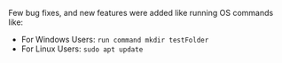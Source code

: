 Few bug fixes, and new features were added like running OS commands like:
- For Windows Users: `run command mkdir testFolder`
- For Linux Users: `sudo apt update`
